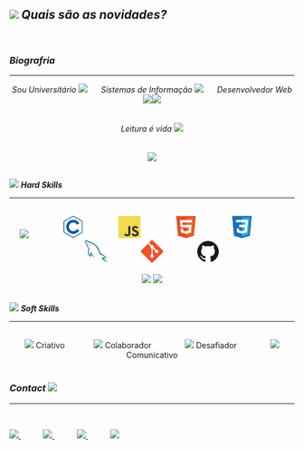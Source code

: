 <h2><img src="https://i.imgur.com/oMwfryH.png" width="60"/><em><strong> Quais são as novidades?</strong></em></h2>
<br>

<h3><em><strong>Biografria</strong></em></h3>
<hr>

<div align=center>
    <div align=center>
        <span><em>Sou Universitário <img src="https://i.imgur.com/RnxPlAo.png" height=25em></em></span>&nbsp;&nbsp;&nbsp;&nbsp;&nbsp;
        <span><em>Sistemas de Informação <img src="https://i.imgur.com/ZylEkDh.png" height=25em></em></span>&nbsp;&nbsp;&nbsp;&nbsp;&nbsp;
        <span><em>Desenvolvedor Web <img src="https://i.imgur.com/7RDi7Ox.png" height=25em><img src="https://i.imgur.com/vBUxGuu.png" height=25em></em></span>
    </div>
    <br>
    <p><em>Leitura é vida <img src="https://i.imgur.com/qgcu1zG.png" height=25em></em><p>
</div>
<br>

<div align=center>
    <img src="https://i.imgur.com/fMyHovI.jpeg" align=center  height=500em>
</div>
<br>

<img src="https://image.flaticon.com/icons/png/512/2942/2942789.png" height=30em> ***Hard Skills*** 
<hr>
<br>

<div align="center">
    <img height="40" src="https://user-images.githubusercontent.com/81859569/118542169-0330bd00-b729-11eb-9f31-88f0dbb5bd79.png">
    &nbsp;&nbsp;&nbsp;&nbsp;&nbsp;&nbsp;&nbsp;&nbsp;&nbsp;&nbsp;&nbsp;&nbsp;&nbsp;
    <img height="40" src="https://raw.githubusercontent.com/devicons/devicon/9f4f5cdb393299a81125eb5127929ea7bfe42889/icons/c/c-line.svg">
    &nbsp;&nbsp;&nbsp;&nbsp;&nbsp;&nbsp;&nbsp;&nbsp;&nbsp;&nbsp;&nbsp;&nbsp;&nbsp;
    <img height="40" src="https://raw.githubusercontent.com/devicons/devicon/master/icons/javascript/javascript-original.svg">
    &nbsp;&nbsp;&nbsp;&nbsp;&nbsp;&nbsp;&nbsp;&nbsp;&nbsp;&nbsp;&nbsp;&nbsp;&nbsp;
    <img height="40" src="https://raw.githubusercontent.com/devicons/devicon/master/icons/html5/html5-original.svg">
    &nbsp;&nbsp;&nbsp;&nbsp;&nbsp;&nbsp;&nbsp;&nbsp;&nbsp;&nbsp;&nbsp;&nbsp;&nbsp;
    <img height="40" src="https://raw.githubusercontent.com/devicons/devicon/master/icons/css3/css3-original.svg">
    &nbsp;&nbsp;&nbsp;&nbsp;&nbsp;&nbsp;&nbsp;&nbsp;&nbsp;&nbsp;&nbsp;&nbsp;&nbsp;
   <img height="40" src="https://raw.githubusercontent.com/devicons/devicon/master/icons/mysql/mysql-original.svg">
     &nbsp;&nbsp;&nbsp;&nbsp;&nbsp;&nbsp;&nbsp;&nbsp;&nbsp;&nbsp;&nbsp;&nbsp;&nbsp;
    <img height="40" src="https://raw.githubusercontent.com/devicons/devicon/master/icons/git/git-original.svg">
    &nbsp;&nbsp;&nbsp;&nbsp;&nbsp;&nbsp;&nbsp;&nbsp;&nbsp;&nbsp;&nbsp;&nbsp;&nbsp;
    <img height="40" src="https://raw.githubusercontent.com/devicons/devicon/master/icons/github/github-original.svg">       
</div>
<br/>


<div align=center>
    <img src="https://github-readme-stats.vercel.app/api?username=araujoleonardo310&theme=dark&show_icons=true" height="150em">
    <img src="https://github-readme-stats.vercel.app/api/top-langs/?username=araujoleonardo310&layout=compact" height="150em">
</div>
<br>

<img src="https://image.flaticon.com/icons/png/512/273/273573.png" height=25em> ***Soft Skills***
<hr>
<br>

<div align="center">
<img src="https://i.imgur.com/msOS3qe.png" height=25em> Criativo 
&nbsp;&nbsp;&nbsp;&nbsp;&nbsp;&nbsp;&nbsp;&nbsp;&nbsp;&nbsp;&nbsp;	
<img src="https://i.imgur.com/4V9Uap5.png" height=25em> Colaborador 
&nbsp;&nbsp;&nbsp;&nbsp;&nbsp;&nbsp;&nbsp;&nbsp;&nbsp;&nbsp;&nbsp;&nbsp;&nbsp; 
<img src="https://i.imgur.com/xBBhi4P.png" height=25em> Desafiador
&nbsp;&nbsp;&nbsp;&nbsp;&nbsp;&nbsp;&nbsp;&nbsp;&nbsp;&nbsp;&nbsp;&nbsp;&nbsp;
<img src="https://i.imgur.com/wntzPXm.png" height=25em> Comunicativo 
</div>
<br>


<h3><em>Contact</em> <img src="https://image.flaticon.com/icons/png/512/3454/3454856.png" height=25em></h2>
<hr> 
<br>
<p align="left">
    <a href="https://api.whatsapp.com/send?l=pt-BR&phone=5585988511269&text=Prazer%2C%20sou%20Leonardo%20Ara%C3%BAjo%2C%20mas%20gosto%20de%20ser%20chamado%20por%20Leo.%0ASou%20universit%C3%A1rio%20de%20Sistemas%20de%20Informa%C3%A7%C3%A3o%2C%0A%0AComo%20posso%20ajudar%3F">
        <img  src="https://i.imgur.com/YyLyMPi.png" height="30em">
    </a>
    &nbsp;&nbsp;&nbsp;&nbsp;&nbsp;&nbsp;&nbsp;&nbsp;&nbsp;
     <a href="mailto:araujoleonardo310@gmail.com">
        <img src="https://i.imgur.com/tLI3d6L.png" height="30em">
    </a>
    &nbsp;&nbsp;&nbsp;&nbsp;&nbsp;&nbsp;&nbsp;&nbsp;&nbsp;
    <a href="https://github.com/araujoleonardo310">
        <img  src="https://i.imgur.com/LpVinhs.png" height="30em">
    </a>   
    &nbsp;&nbsp;&nbsp;&nbsp;&nbsp;&nbsp;&nbsp;&nbsp;&nbsp;
    <a href="https://www.linkedin.com/in/leonardoaraujo310/">
        <img src="https://i.imgur.com/HlqBmV8.png" height="30em">
    </a>
</p>








